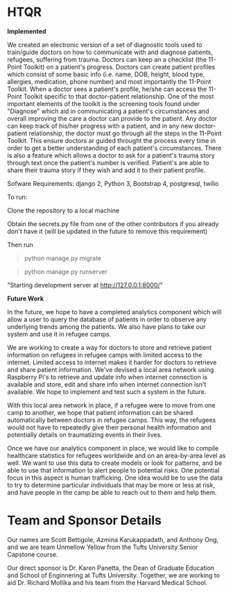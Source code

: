 # HTQR

__Implemented__

We created an electronic version of a set of diagnostic tools used to train/guide doctors on how to communicate with and diagnose patients, refugees, suffering from trauma. Doctors can keep an a checklist (the 11-Point Toolkit) on a patient's progress. Doctors can create patient profiles which consist of some basic info (i.e. name, DOB, height, blood type, allergies, medication, phone number) and most importantly the 11-Point Toolkit. When a doctor sees a patient's profile, he/she can access the 11-Point Toolkit specific to that doctor-patient relationship. One of the most important elements of the toolkit is the screening tools found under "Diagnose" which aid in communicating a patient's circumstances and overall improving the care a doctor can provide to the patient. Any doctor can keep track of his/her progress with a patient, and in any new doctor-patient relationship, the doctor must go through all the steps in the 11-Point Toolkit. This ensure doctors ar guided throught the process every time in order to get a better understanding of each patient's circumstances. There is also a feature which allows a doctor to ask for a patient's trauma story through text once the patient's number is verified. Patient's are able to share their trauma story if they wish and add it to their patient profile. 

Sofware Requirements: django 2, Python 3, Bootstrap 4, postgresql, twilio

To run:

Clone the repository to a local machine

Obtain the secrets.py file from one of the other contributors if you already don't have it 
  (will be updated in the future to remove this requirement)


Then run

>python manage.py migrate

>python manage.py runserver

"Starting development server at http://127.0.0.1:8000/"

__Future Work__

In the future, we hope to have a completed analytics component which will allow a user to query the database of patients in order to observe any underlying trends among the patients. We also have plans to take our system and use it in refugee camps. 

We are working to create a way for doctors to store and retrieve patient information on refugees in refugee camps with limited access to the internet. Limited access to internet makes it harder for doctors to retrieve and share patient information. We've devised a local area network using Raspberry Pi's to retrieve and update info when internet connection is available and store, edit and share info when internet connection isn't available. We hope to implement and test such a system in the future. 

With this local area network in place, if a refugee were to move from one camp to another, we hope that patient information can be shared automatically between doctors in refugee camps.  This way, the refugees would not have to repeatedly give their personal health information and potentially details on traumatizing events in their lives.

Once we have our analytics component in place, we would like to compile healthcare statistics for refugees worldwide and on an area-by-area level as well. We want to use this data to create models or look for patterns, and be able to use that information to alert people to potential risks.  One potential focus in this aspect is human trafficking. One idea would be to use the data to try to determine particular individuals that may be more or less at risk, and have people in the camp be able to reach out to them and help them.

# Team and Sponsor Details

Our names are Scott Bettigole, Azmina Karukappadath, and Anthony Ong, and we are team Unmellow Yellow from the Tufts University Senior Capstone course.

Our direct sponsor is Dr. Karen Panetta, the Dean of Graduate Education and School of Enginnering at Tufts University.  Together, we are working to aid Dr. Richard Mollika and his team from the Harvard Medical School.
